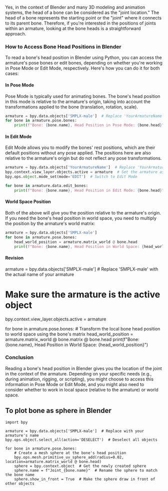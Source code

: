 Yes, in the context of Blender and many 3D modeling and animation systems, the head of a bone can be considered as the "joint location." The head of a bone represents the starting point or the "joint" where it connects to its parent bone. Therefore, if you're interested in the positions of joints within an armature, looking at the bone heads is a straightforward approach.

### How to Access Bone Head Positions in Blender

To read a bone's head position in Blender using Python, you can access the armature's pose bones or edit bones, depending on whether you're working in Pose Mode or Edit Mode, respectively. Here's how you can do it for both cases:

#### In Pose Mode
Pose Mode is typically used for animating bones. The bone's head position in this mode is relative to the armature's origin, taking into account the transformations applied to the bone (translation, rotation, scale).

```python
armature = bpy.data.objects['SMPLX-male']  # Replace 'YourArmatureName' with the actual name of your armature
for bone in armature.pose.bones:
    print(f"Bone: {bone.name}, Head Position in Pose Mode: {bone.head}")
```

#### In Edit Mode
Edit Mode allows you to modify the bones' rest positions, which are their default positions without any pose applied. The positions here are also relative to the armature's origin but do not reflect any pose transformations.

```python
armature = bpy.data.objects['YourArmatureName']  # Replace 'YourArmatureName' with the actual name of your armature
bpy.context.view_layer.objects.active = armature  # Set the armature as the active object
bpy.ops.object.mode_set(mode='EDIT')  # Switch to Edit Mode

for bone in armature.data.edit_bones:
    print(f"Bone: {bone.name}, Head Position in Edit Mode: {bone.head}")
```

#### World Space Position
Both of the above will give you the position relative to the armature's origin. If you need the bone's head position in world space, you need to multiply the position by the armature's world matrix:

```python
armature = bpy.data.objects['SMPLX-male']
for bone in armature.pose.bones:
    head_world_position = armature.matrix_world @ bone.head
    print(f"Bone: {bone.name}, Head Position in World Space: {head_world_position*1000}")
```

#### Revision
armature = bpy.data.objects['SMPLX-male']  # Replace 'SMPLX-male' with the actual name of your armature

# Make sure the armature is the active object
bpy.context.view_layer.objects.active = armature

for bone in armature.pose.bones:
    # Transform the local bone head position to world space using the bone's matrix
    head_world_position = armature.matrix_world @ bone.matrix @ bone.head
    print(f"Bone: {bone.name}, Head Position in World Space: {head_world_position}")

### Conclusion
Reading a bone's head position in Blender gives you the location of the joint in the context of the armature. Depending on your specific needs (e.g., during animation, rigging, or scripting), you might choose to access this information in Pose Mode or Edit Mode, and you might also need to consider whether to work in local space (relative to the armature) or world space.

## To plot bone as sphere in Blender
```
import bpy

armature = bpy.data.objects['SMPLX-male']  # Replace with your armature's name
bpy.ops.object.select_all(action='DESELECT')  # Deselect all objects

for bone in armature.pose.bones:
    # Create a mesh sphere at the bone's head position
    bpy.ops.mesh.primitive_uv_sphere_add(radius=0.02, location=armature.matrix_world @ bone.head)
    sphere = bpy.context.object  # Get the newly created sphere
    sphere.name = f"Joint_{bone.name}"  # Rename the sphere to match the bone name
    sphere.show_in_front = True  # Make the sphere draw in front of other objects
```